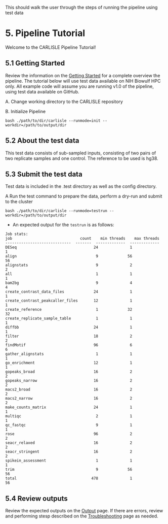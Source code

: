 This should walk the user through the steps of running the pipeline using test data

# 5. Pipeline Tutorial
Welcome to the CARLISLE Pipeline Tutorial!

## 5.1 Getting Started
Review the information on the [Getting Started](https://ccbr.github.io/CARLISLE/user-guide/getting-started/) for a complete overview the pipeline. The tutorial below will use test data available on NIH Biowulf HPC only. All example code will assume you are running v1.0 of the pipeline, using test data available on GitHub.

A. Change working directory to the CARLISLE repository

B. Initialize Pipeline
```
bash ./path/to/dir/carlisle --runmode=init --workdir=/path/to/output/dir
```
## 5.2 About the test data
This test data consists of sub-sampled inputs, consisting of two pairs of two replicate samples and one control. The reference to be used is hg38.

## 5.3 Submit the test data
Test data is included in the .test directory as well as the config directory.

A Run the test command to prepare the data, perform a dry-run and submit to the cluster
```
bash ./path/to/dir/carlisle --runmode=testrun --workdir=/path/to/output/dir

```

- An expected output for the `testrun` is as follows:
```
Job stats:
job                              count    min threads    max threads
-----------------------------  -------  -------------  -------------
DESeq                                  24              1              1
align                                   9             56             56
alignstats                              9              2              2
all                                     1              1              1
bam2bg                                  9              4              4
create_contrast_data_files             24              1              1
create_contrast_peakcaller_files       12              1              1
create_reference                        1             32             32
create_replicate_sample_table           1              1              1
diffbb                                 24              1              1
filter                                 18              2              2
findMotif                              96              6              6
gather_alignstats                       1              1              1
go_enrichment                          12              1              1
gopeaks_broad                          16              2              2
gopeaks_narrow                         16              2              2
macs2_broad                            16              2              2
macs2_narrow                           16              2              2
make_counts_matrix                     24              1              1
multiqc                                 2              1              1
qc_fastqc                               9              1              1
rose                                   96              2              2
seacr_relaxed                          16              2              2
seacr_stringent                        16              2              2
spikein_assessment                      1              1              1
trim                                    9             56             56
total                                 478              1             56
```

## 5.4 Review outputs
Review the expected outputs on the [Output](https://ccbr.github.io/CARLISLE/user-guide/output/) page. If there are errors, review and performing stesp described on the [Troubleshooting](https://ccbr.github.io/CARLISLE/user-guide/troubleshooting/) page as needed.